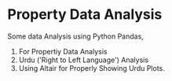 
# Property Data Analysis

Some data Analysis using Python Pandas,


1. For Propertiy Data Analysis
2. Urdu ('Right to Left Language') Analysis
3. Using Altair for Properly Showing Urdu Plots.

